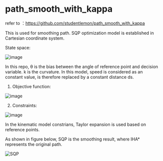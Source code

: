 # path_smooth_with_kappa
refer to ：https://github.com/studentlemon/path_smooth_with_kappa  

This is used for smoothing path. SQP optimization model is established in Cartesian coordinate system.

State space:

![image](https://user-images.githubusercontent.com/32810296/201311718-9f37594a-ba9a-4882-88a6-124a1294053d.png)

In this repo, θ is the bias between the angle of reference point and decision variable. k is the curvature. In this model, speed is considered as an constant value, is therefore replaced by a constant distance ds.

1. Objective function:

![image](https://user-images.githubusercontent.com/32810296/201517261-563861c4-a74c-4097-9235-780cb34c47f3.png)

2. Constraints:

![image](https://user-images.githubusercontent.com/32810296/201517312-3381dbeb-fc1d-4a41-803f-4690a801f5c7.png)

In the kinematic model constrians, Taylor expansion is used based on reference points. 

As shown in figure below, SQP is the smoothing result, where IHA* represents the original path.

![SQP](https://user-images.githubusercontent.com/32810296/201310585-d97a453f-668f-466b-b0f6-3d6bdd1dc5c7.jpg)

